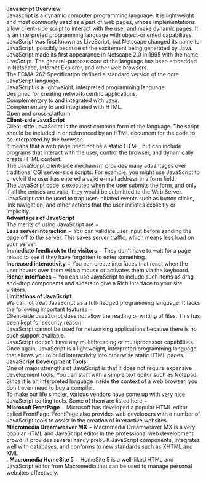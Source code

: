 
**Javascript Overview**<br />
Javascript is a dynamic computer programming language. It is lightweight and most commonly used as a part of web pages, whose implementations allow client-side script to interact with the user and make dynamic pages. It is an interpreted programming language with object-oriented capabilities.<br />
JavaScript was first known as LiveScript, but Netscape changed its name to JavaScript, possibly because of the excitement being generated by Java. JavaScript made its first appearance in Netscape 2.0 in 1995 with the name LiveScript. The general-purpose core of the language has been embedded in Netscape, Internet Explorer, and other web browsers.<br />
The ECMA-262 Specification defined a standard version of the core JavaScript language.<br />
JavaScript is a lightweight, interpreted programming language.<br />
Designed for creating network-centric applications.<br />
Complementary to and integrated with Java.<br />
Complementary to and integrated with HTML.<br />
Open and cross-platform<br />
**Client-side JavaScript**<br />
Client-side JavaScript is the most common form of the language. The script should be included in or referenced by an HTML document for the code to be interpreted by the browser.<br />
It means that a web page need not be a static HTML, but can include programs that interact with the user, control the browser, and dynamically create HTML content.<br />
The JavaScript client-side mechanism provides many advantages over traditional CGI server-side scripts. For example, you might use JavaScript to check if the user has entered a valid e-mail address in a form field.<br />
The JavaScript code is executed when the user submits the form, and only if all the entries are valid, they would be submitted to the Web Server.<br />
JavaScript can be used to trap user-initiated events such as button clicks, link navigation, and other actions that the user initiates explicitly or implicitly.<br />
**Advantages of JavaScript**<br />
The merits of using JavaScript are −<br />
**Less server interaction** − You can validate user input before sending the page off to the server. This saves server traffic, which means less load on your server.<br />
**Immediate feedback to the visitors** − They don't have to wait for a page reload to see if they have forgotten to enter something.<br />
**Increased interactivity** − You can create interfaces that react when the user hovers over them with a mouse or activates them via the keyboard.<br />
**Richer interfaces** − You can use JavaScript to include such items as drag-and-drop components and sliders to give a Rich Interface to your site visitors.<br />
**Limitations of JavaScript**<br />
We cannot treat JavaScript as a full-fledged programming language. It lacks the following important features −<br />
Client-side JavaScript does not allow the reading or writing of files. This has been kept for security reason.<br />
JavaScript cannot be used for networking applications because there is no such support available.<br />
JavaScript doesn't have any multithreading or multiprocessor capabilities.<br />
Once again, JavaScript is a lightweight, interpreted programming language that allows you to build interactivity into otherwise static HTML pages.<br />
**JavaScript Development Tools**<br />
One of major strengths of JavaScript is that it does not require expensive development tools. You can start with a simple text editor such as Notepad. Since it is an interpreted language inside the context of a web browser, you don't even need to buy a compiler.<br />
To make our life simpler, various vendors have come up with very nice JavaScript editing tools. Some of them are listed here −<br />
**Microsoft FrontPage** − Microsoft has developed a popular HTML editor called FrontPage. FrontPage also provides web developers with a number of JavaScript tools to assist in the creation of interactive websites.<br />
**Macromedia Dreamweaver MX** − Macromedia Dreamweaver MX is a very popular HTML and JavaScript editor in the professional web development crowd. It provides several handy prebuilt JavaScript components, integrates well with databases, and conforms to new standards such as XHTML and XML<br />.
**Macromedia HomeSite 5** − HomeSite 5 is a well-liked HTML and JavaScript editor from Macromedia that can be used to manage personal websites effectively.<br />
